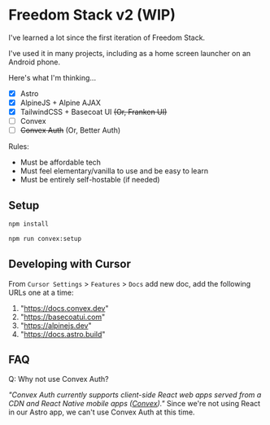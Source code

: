 # Freedom Stack v2 (WIP)

I've learned a lot since the first iteration of Freedom Stack.

I've used it in many projects, including as a home screen launcher on an Android phone. 

Here's what I'm thinking...

- [x] Astro
- [x] AlpineJS + Alpine AJAX
- [x] TailwindCSS + Basecoat UI ~~(Or, Franken UI)~~
- [ ] Convex
- [ ] ~~Convex Auth~~ (Or, Better Auth)

Rules:
- Must be affordable tech
- Must feel elementary/vanilla to use and be easy to learn
- Must be entirely self-hostable (if needed)

## Setup

```bash
npm install
```

```bash
npm run convex:setup
```

## Developing with Cursor

From `Cursor Settings` > `Features` > `Docs` add new doc, add the following URLs one at a time:
1. "https://docs.convex.dev"
2. "https://basecoatui.com"
3. "https://alpinejs.dev"
4. "https://docs.astro.build"

## FAQ

Q: Why not use Convex Auth? 

_"Convex Auth currently supports client-side React web apps served from a CDN and React Native mobile apps ([Convex](https://docs.convex.dev/auth/convex-auth))."_ Since we're not using React in our Astro app, we can't use Convex Auth at this time. 
